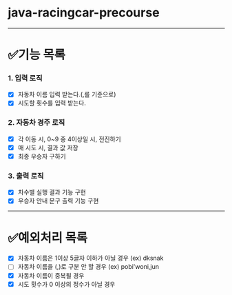 # java-racingcar-precourse

---

# ✅기능 목록

### 1. 입력 로직

- [x] 자동차 이름 입력 받는다.(,를 기준으로)
- [x] 시도할 횟수를 입력 받는다.

### 2. 자동차 경주 로직

- [x] 각 이동 시, 0~9 중 4이상일 시, 전진하기
- [x] 매 시도 시, 결과 값 저장
- [x] 최종 우승자 구하기

### 3. 출력 로직

- [x] 차수별 실행 결과 기능 구현
- [x] 우승자 안내 문구 출력 기능 구현

----

# ✅예외처리 목록

- [x] 자동차 이름은 1이상 5글자 이하가 아닐 경우 (ex) dksnak
- [ ] 자동차 이름을 (,)로 구분 안 할 경우 (ex) pobi'woni,jun 
- [x] 자동차 이름이 중복될 경우
- [x] 시도 횟수가 0 이상의 정수가 아닐 경우